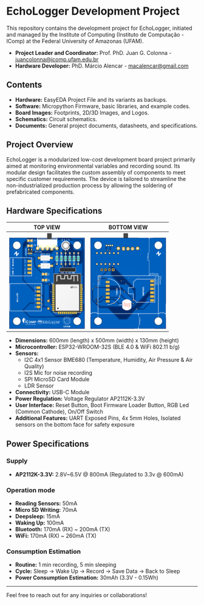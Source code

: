 # EchoLogger Development Project

This repository contains the development project for EchoLogger, initiated and managed by the Institute of Computing (Instituto de Computação - IComp) at the Federal University of Amazonas (UFAM).

- **Project Leader and Coordinator:** Prof. PhD. Juan G. Colonna - [juancolonna@icomp.ufam.edu.br](mailto:juancolonna@icomp.ufam.edu.br)
- **Hardware Developer:** PhD. Márcio Alencar - [macalencar@gmail.com](mailto:macalencar@gmail.com)

## Contents

- **Hardware:** EasyEDA Project File and its variants as backups.
- **Software:** Micropython Firmware, basic libraries, and example codes.
- **Board Images:** Footprints, 2D/3D Images, and Logos.
- **Schematics:** Circuit schematics.
- **Documents:** General project documents, datasheets, and specifications.

## Project Overview

EchoLogger is a modularized low-cost development board project primarily aimed at monitoring environmental variables and recording sound. Its modular design facilitates the custom assembly of components to meet specific customer requirements. The device is tailored to streamline the non-industrialized production process by allowing the soldering of prefabricated components.

## Hardware Specifications

| TOP VIEW | BOTTOM VIEW|
|----------|------------|
|<img src="board%20images/BoardTop2D_v3.png" width="200"/>|<img src="board%20images/BoardBottom2D_v3.png" width="200"/>|

- **Dimensions:** 600mm (length) x 500mm (width) x 130mm (height)
- **Microcontroller:** ESP32-WROOM-32S (BLE 4.0 & WiFi 802.11 b/g)
- **Sensors:**
  - I2C 4x1 Sensor BME680 (Temperature, Humidity, Air Pressure & Air Quality)
  - I2S Mic for noise recording
  - SPI MicroSD Card Module
  - LDR Sensor
- **Connectivity:** USB-C Module
- **Power Regulation:** Voltage Regulator AP2112K-3.3V
- **User Interface:** Reset Button, Boot Firmware Loader Button, RGB Led (Common Cathode), On/Off Switch
- **Additional Features:** UART Exposed Pins, 4x 5mm Holes, Isolated sensors on the bottom face for safety exposure

## Power Specifications

### Supply
- **AP2112K-3.3V:** 2.8V~6.5V @ 800mA (Regulated to 3.3v @ 600mA)

### Operation mode
- **Reading Sensors:** 50mA
- **Micro SD Writing:** 70mA
- **Deepsleep:** 15mA
- **Waking Up:** 100mA
- **Bluetooth:** 170mA (RX) ~ 200mA (TX)
- **WiFi:** 170mA (RX) ~ 260mA (TX)

### Consumption Estimation
- **Routine:** 1 min recording, 5 min sleeping
- **Cycle:** Sleep -> Wake Up -> Record -> Save Data -> Back to Sleep
- **Power Consumption Estimation:** 30mAh (3.3V - 0.15Wh)

<!-- ## Additional Information -->

---
Feel free to reach out for any inquiries or collaborations!

